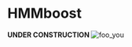 # HMMboost
<b> UNDER CONSTRUCTION </b>
![foo_you](https://github.com/faraway1nspace/PCRD_JAGS_demo/blob/master/img/ANIMATION_stabselect.gif)

